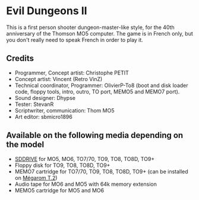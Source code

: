 # Evil Dungeons II

This is a first person shooter dungeon-master-like style, for the 40th anniversary of the Thomson MO5 computer.
The game is in French only, but you don't really need to speak French in order to play it.

## Credits
- Programmer, Concept artist: Christophe PETIT
- Concept artist: Vincent (Retro VinZ)
- Technical coordinator, Programmer: OlivierP-To8 (boot and disk loader code, floppy tools, intro, outro, TO port, MEMO5 and MEMO7 port).
- Sound designer: Dhypse
- Tester: StevanR
- Scriptwriter, communication: Thom MO5
- Art editor: sbmicro1896

## Available on the following media depending on the model
- [SDDRIVE](http://dcmoto.free.fr/bricolage/sddrive/index.html) for MO5, MO6, TO7/70, TO9, TO8, TO8D, TO9+
- Floppy disk for TO9, TO8, TO8D, TO9+
- MEMO7 cartridge for TO7/70, TO9, TO8, TO8D, TO9+ (can be installed on [Mégarom T.2](https://megarom.forler.ch/fr/))
- Audio tape for MO6 and MO5 with 64k memory extension
- MEMO5 cartridge for MO5 and MO6
